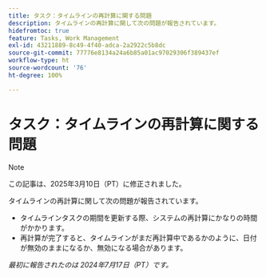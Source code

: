 ```yaml
---
title: タスク：タイムラインの再計算に関する問題
description: タイムラインの再計算に関して次の問題が報告されています。
hidefromtoc: true
feature: Tasks, Work Management
exl-id: 43211889-8c49-4f40-adca-2a2922c5b8dc
source-git-commit: 77776e8134a24a6b85a01ac97029306f389437ef
workflow-type: ht
source-wordcount: '76'
ht-degree: 100%

---
```


# タスク：タイムラインの再計算に関する問題

>[!NOTE]
>
>この記事は、2025年3月10日（PT）に修正されました。

タイムラインの再計算に関して次の問題が報告されています。

* タイムラインタスクの期間を更新する際、システムの再計算にかなりの時間がかかります。
* 再計算が完了すると、タイムラインがまだ再計算中であるかのように、日付が無効のままになるか、無効になる場合があります。

_最初に報告されたのは 2024年7月17日（PT）です。_
